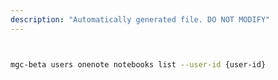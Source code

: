 ```yaml
---
description: "Automatically generated file. DO NOT MODIFY"
---
```


```bash


mgc-beta users onenote notebooks list --user-id {user-id}

```